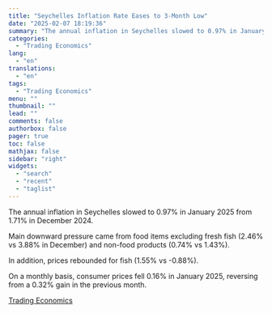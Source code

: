 ```yaml
---
title: "Seychelles Inflation Rate Eases to 3-Month Low"
date: "2025-02-07 18:19:36"
summary: "The annual inflation in Seychelles slowed to 0.97% in January 2025 from 1.71% in December 2024.Main downward pressure came from food items excluding fresh fish (2.46% vs 3.88% in December) and non-food products (0.74% vs 1.43%).In addition, prices rebounded for fish (1.55% vs -0.88%).On a monthly basis, consumer prices fell..."
categories:
  - "Trading Economics"
lang:
  - "en"
translations:
  - "en"
tags:
  - "Trading Economics"
menu: ""
thumbnail: ""
lead: ""
comments: false
authorbox: false
pager: true
toc: false
mathjax: false
sidebar: "right"
widgets:
  - "search"
  - "recent"
  - "taglist"
---
```


The annual inflation in Seychelles slowed to 0.97% in January 2025 from 1.71% in December 2024.

Main downward pressure came from food items excluding fresh fish (2.46% vs 3.88% in December) and non-food products (0.74% vs 1.43%).

In addition, prices rebounded for fish (1.55% vs -0.88%).

On a monthly basis, consumer prices fell 0.16% in January 2025, reversing from a 0.32% gain in the previous month.

[Trading Economics](https://www.tradingview.com/news/te_news:447126:0-seychelles-inflation-rate-eases-to-3-month-low/)
